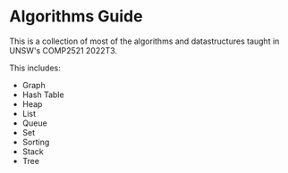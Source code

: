 # Algorithms Guide

This is a collection of most of the algorithms and datastructures taught in UNSW's COMP2521 2022T3.

This includes:
- Graph
- Hash Table
- Heap
- List
- Queue
- Set
- Sorting
- Stack
- Tree

